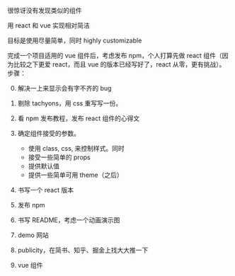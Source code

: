很惊讶没有发现类似的组件

用 react 和 vue 实现相对简洁

目标是使用尽量简单，同时 highly customizable

完成一个项目适用的 vue 组件后，考虑发布 npm，个人打算先做 react 组件（因为比较之下更爱
react，而且 vue 的版本已经写好了，react 从零，更有挑战）。步骤：

0. 解决一上来显示会有字不齐的 bug
1. 剔除 tachyons，用 css 重写写一份。
1. 看 npm 发布教程，发布 react 组件的心得文
1. 确定组件接受的参数。

   * 使用 class, css, 来控制样式。同时
   * 接受一些简单的 props
   * 提供默认值
   * 提供一些简单可用 theme（之后）

1. 书写一个 react 版本
1. 发布 npm
1. 书写 README，考虑一个动画演示图
1. demo 网站
1. publicity，在简书、知乎、掘金上找大大推一下
1. vue 组件
